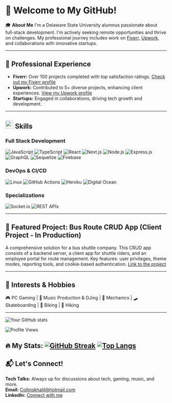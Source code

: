 # 👋 Welcome to My GitHub!

🎓 **About Me**
I'm a Delaware State University alumnus passionate about full-stack development. I'm actively seeking remote opportunities and thrive on challenges. My professional journey includes work on [Fiverr](https://www.fiverr.com/your_fiverr_profile), [Upwork](https://www.upwork.com/freelancers/your_upwork_profile), and collaborations with innovative startups.

---

## 💼 Professional Experience
- **Fiverr:** Over 100 projects completed with top satisfaction ratings. [Check out my Fiverr profile](https://www.fiverr.com/your_fiverr_profile)
- **Upwork:** Contributed to 5+ diverse projects, enhancing client experiences. [View my Upwork profile](https://www.upwork.com/freelancers/your_upwork_profile)
- **Startups:** Engaged in collaborations, driving tech growth and development.

---


##  <img src="https://media2.giphy.com/media/QssGEmpkyEOhBCb7e1/giphy.gif?cid=ecf05e47a0n3gi1bfqntqmob8g9aid1oyj2wr3ds3mg700bl&rid=giphy.gif" width ="25"><b> Skills</b>

### Full Stack Development
![JavaScript](URL_FOR_JAVASCRIPT_IMAGE) ![TypeScript](URL_FOR_TYPESCRIPT_IMAGE) ![React](URL_FOR_REACT_IMAGE) ![Next.js](URL_FOR_NEXT_JS_IMAGE) ![Node.js](URL_FOR_NODE_JS_IMAGE) ![Express.js](URL_FOR_EXPRESS_JS_IMAGE) ![GraphQL](URL_FOR_GRAPHQL_IMAGE) ![Sequelize](URL_FOR_SEQUELIZE_IMAGE) ![Firebase](URL_FOR_FIREBASE_IMAGE)

### DevOps & CI/CD
![Linux](URL_FOR_LINUX_IMAGE) ![GitHub Actions](URL_FOR_GITHUB_ACTIONS_IMAGE) ![Heroku](URL_FOR_HEROKU_IMAGE) ![Digital Ocean](URL_FOR_DIGITAL_OCEAN_IMAGE)

### Specializations
![Socket.io](URL_FOR_SOCKET_IO_IMAGE) ![REST APIs](URL_FOR_REST_API_IMAGE)

---

## 🌟 Featured Project: Bus Route CRUD App (Client Project - In Production)
A comprehensive solution for a bus shuttle company. This CRUD app consists of a backend server, a client app for shuttle riders, and an employee portal for route management. Key features: user privileges, theme modes, reporting tools, and cookie-based authentication.
[Link to the project](#)

---

## 🎉 Interests & Hobbies
🎮 PC Gaming | 🎵 Music Production & DJing | 🚗 Mechanics | 🛹 Skateboarding | 🚴 Biking | 🥾 Hiking

---

![Your GitHub stats](https://github-readme-stats.vercel.app/api?username=khalil0525&show_icons=true&theme=dark)

![Profile Views](https://komarev.com/ghpvc/?username=khalil0525&color=green)
## :fire: My Stats: [![GitHub Streak](http://github-readme-streak-stats.herokuapp.com?user=al3sha9&theme=dark&background=000000)](https://git.io/streak-stats) [![Top Langs](https://github-readme-stats.vercel.app/api/top-langs/?username=al3sha9&layout=compact&theme=vision-friendly-dark)](https://github.com/anuraghazra/github-readme-stats)
## 📬 Let's Connect!
**Tech Talks:** Always up for discussions about tech, gaming, music, and more.  
**Email:** [Collinskhalil@hotmail.com](mailto:Collinskhalil@hotmail.com)  
**LinkedIn:** [Connect with me](https://www.linkedin.com/in/khalil-collins/)

